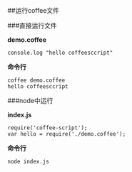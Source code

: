 ##运行coffee文件

###直接运行文件

**demo.coffee**

`console.log "hello coffeesccript"`

**命令行**

```
coffee demo.coffee
hello coffeesccript
```

###node中运行

**index.js**

```
require('coffee-script');
var hello = require('./demo.coffee');
```
**命令行**

`node index.js`
